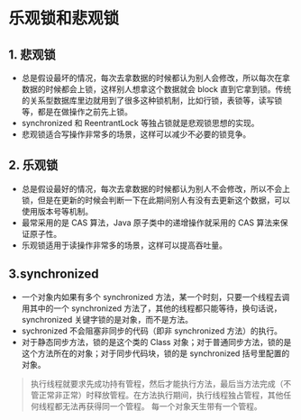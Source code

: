 # 乐观锁和悲观锁

## 1. 悲观锁

- 总是假设最坏的情况，每次去拿数据的时候都认为别人会修改，所以每次在拿数据的时候都会上锁，这样别人想拿这个数据就会 block 直到它拿到锁。传统的关系型数据库里边就用到了很多这种锁机制，比如行锁，表锁等，读写锁等，都是在做操作之前先上锁。
- synchronized 和 ReentrantLock 等独占锁就是悲观锁思想的实现。
- 悲观锁适合写操作非常多的场景，这样可以减少不必要的锁竞争。

## 2. 乐观锁

- 总是假设最好的情况，每次去拿数据的时候都认为别人不会修改，所以不会上锁，但是在更新的时候会判断一下在此期间别人有没有去更新这个数据，可以使用版本号等机制。
- 最常采用的是 CAS 算法，Java 原子类中的递增操作就采用的 CAS 算法来保证原子性。
- 乐观锁适用于读操作非常多的场景，这样可以提高吞吐量。

## 3.synchronized

- 一个对象内如果有多个 synchronized 方法，某一个时刻，只要一个线程去调用其中的一个 synchronized 方法了，其他的线程都只能等待，换句话说，synchronized 关键字锁的是对象，而不是方法。
- sychronized 不会阻塞非同步的代码（即非 synchronized 方法）的执行。
- 对于静态同步方法，锁的是这个类的 Class 对象；对于普通同步方法，锁的是这个方法所在的对象；对于同步代码块，锁的是 synchronized 括号里配置的对象。

> 执行线程就要求先成功持有管程，然后才能执行方法，最后当方法完成（不管正常非正常）时释放管程。在方法执行期间，执行线程独占管程，其他任何线程都无法再获得同一个管程。
  每一个对象天生带有一个管程。

